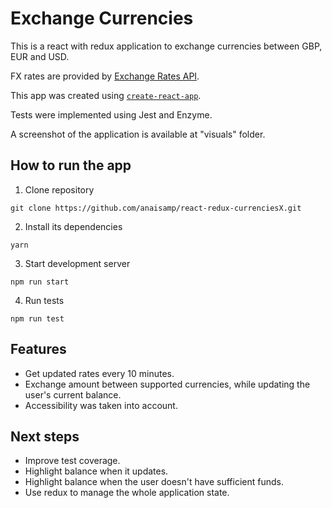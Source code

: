 # Exchange Currencies

This is a react with redux application to exchange currencies between GBP, EUR and USD.

FX rates are provided by [Exchange Rates API](https://exchangeratesapi.io/).

This app was created using [`create-react-app`](https://github.com/facebook/create-react-app).

Tests were implemented using Jest and Enzyme.

A screenshot of the application is available at "visuals" folder.

## How to run the app

1. Clone repository

`git clone https://github.com/anaisamp/react-redux-currenciesX.git`

2. Install its dependencies

`yarn`

3. Start development server

`npm run start`

4. Run tests

`npm run test`

## Features

- Get updated rates every 10 minutes.
- Exchange amount between supported currencies, while updating the user's current balance.
- Accessibility was taken into account.

## Next steps

- Improve test coverage.
- Highlight balance when it updates.
- Highlight balance when the user doesn't have sufficient funds.
- Use redux to manage the whole application state.